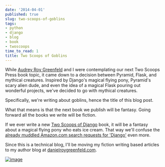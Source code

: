 ```yaml
---
date: '2014-04-01'
published: true
slug: two-scoops-of-goblins
tags:
- python
- django
- blog
- book
- twoscoops
time_to_read: 1
title: Two Scoops of Goblins
---
```


While [Audrey Roy Greenfeld](http://audreyr.com/) and I were
contemplating our next Two Scoops Press book topic, it came down to a
decision between Pyramid, Flask, and mythical creatures. Inspired by
Django's magical flying pony, Pyramid's scary alien dude, and even the
idea of a magical Flask pouring out wonderful projects, we've decided
to go with mythical creatures.

Specifically, we're writing about goblins, hence the title of this blog
post.

What that means is that the next book we publish will be fantasy. Going
forward all the books we write will be fiction.

If we ever write a new [Two Scoops of
Django](http://twoscoopspress.com/products/two-scoops-of-django-1-6)
book, it will be a fantasy about a magical flying pony who eats ice
cream. That way we'll confuse the [already muddled Amazon.com search
requests for
'Django'](http://www.amazon.com/s/ref=nb_sb_noss_2?url=search-alias%3Daps&field-keywords=django&tag=mlinar-20)
even more.

Since this is a technical blog, I'll be moving my fiction writing based
articles to my author blog at
[danielroygreenfeld.com](http://www.danielroygreenfeld.com).

[![image](https://s3.amazonaws.com/pydanny/two-scoops-of-goblins.png)](http://www.danielroygreenfeld.com)
